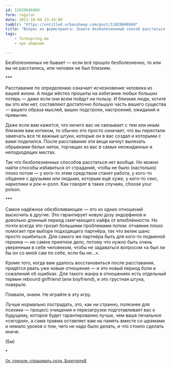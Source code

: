 ```yaml
---
id: 11029046960
form: regular
date: 2011-10-04 23:34:00
tumblr: "https://untitled.urbansheep.com/post/11029046960"
title: "Вопрос из формспринга: Знаете безболезненный способ расстаться с близким человеком?"
tags:
    - formspring.me
    - про общение

---
```


<p class="formspringmeAnswer">Безболезненных не бывает — если всё прошло безболезненно, то или вы не расстались, или человек не был близким.</p>

<p>***</p>

<p>Расставание по определению означает исчезновение человека из вашей жизни. А люди жёстко прошиты на избегание любых больших потерь — даже если они всем пойдут на пользу. И близкие люди, хотите вы это или нет, составляют достаточно большую часть вашего существа — вашего образа мыслей, ваших подстроек, настроений, ожиданий и привычек.</p>

<p>Даже если вам кажется, что ничего вас не связывает с тем или иным близким вам котиком, то обычно это просто означает, что вы перестали замечать все те важные штуки, которые он в вас создал и которыми с вами поделился. После расставания эти вещи начнут вылезать обрывками белых ниток, торчащих из вас в самых неожиданных и неподходящих местах.</p>

<p>Так что безболезненных способов расстаться нет вообще. Но можно найти способы избавиться от страданий, чтобы не было (настолько) плохо потом — у кого-то этим средством станет работа, у кого-то общение с друзьями или людьми, которым ещё хуже, у кого-то секс, наркотики и рок-н-ролл. Как говорят в таких случаях, choose your poison.</p>

<p>***</p>

<!-- more -->

<p>Самое надёжное обезболивающее — это из одних отношений выскочить в другие. Это гарантирует новую дозу эндорфинов и довольно длинный период смягчающего кайфа от влюблённости. Но почти всегда это грозит большими проблемами потом: отчаяние плохо помогает при выборе подходящего партнёра, так что велик шанс просто ошибиться. Для самого же партнёра быть для кого-то подменой героина — не самое приятное дело, потому что нужно быть очень уверенным в себе человеком, чтобы не задаваться вопросом «а был ли бы он со мной сам по себе, если бы не&hellip;».</p>

<p>Кроме того, когда вам удалось восстановиться после расставания, придётся рвать уже новые отношения — и это новый период боли и сожалений об ошибках. Для такого жанра в отношениях есть отдельный термин rebound girlfriend (или boyfriend), и это грустная штука, поверьте.</p>

<p>Плавали, знаем. Не играйте в эту игру.</p>

<p>Лучше нормально пострадать, это, как ни странно, полезнее для психики — процесс очищения и перезагрузки подготавливает вас к будущему, которое будет гарантированно лучше, чем ваше печальное «сегодня», а сама травма оставляет вам на память вместе со шрамами и немало уроков о том, чего не надо было делать, и что стоило сделать иначе.</p>

<p>(5м)</p>

<p>*</p>

<p class="formspringmeFooter">
    <small><a href="http://www.formspring.me/urbansheep?utm_medium=social&amp;utm_source=tumblr&amp;utm_campaign=shareanswer">Ок, поехали: спрашивать сюда, $username$</a></small></p>

